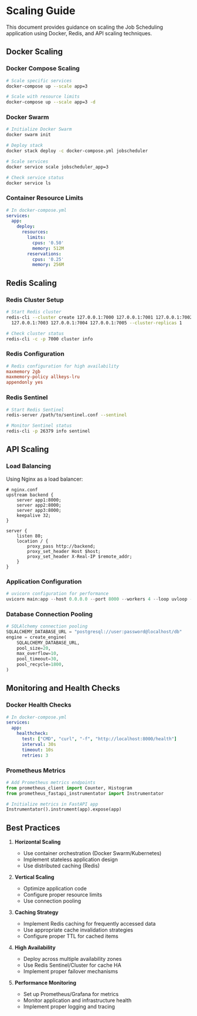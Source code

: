 # Scaling Guide

This document provides guidance on scaling the Job Scheduling application using Docker, Redis, and API scaling techniques.

## Docker Scaling

### Docker Compose Scaling
```bash
# Scale specific services
docker-compose up --scale app=3

# Scale with resource limits
docker-compose up --scale app=3 -d
```

### Docker Swarm
```bash
# Initialize Docker Swarm
docker swarm init

# Deploy stack
docker stack deploy -c docker-compose.yml jobscheduler

# Scale services
docker service scale jobscheduler_app=3

# Check service status
docker service ls
```

### Container Resource Limits
```yaml
# In docker-compose.yml
services:
  app:
    deploy:
      resources:
        limits:
          cpus: '0.50'
          memory: 512M
        reservations:
          cpus: '0.25'
          memory: 256M
```

## Redis Scaling

### Redis Cluster Setup
```bash
# Start Redis cluster
redis-cli --cluster create 127.0.0.1:7000 127.0.0.1:7001 127.0.0.1:7002 \
  127.0.0.1:7003 127.0.0.1:7004 127.0.0.1:7005 --cluster-replicas 1

# Check cluster status
redis-cli -c -p 7000 cluster info
```

### Redis Configuration
```conf
# Redis configuration for high availability
maxmemory 2gb
maxmemory-policy allkeys-lru
appendonly yes
```

### Redis Sentinel
```bash
# Start Redis Sentinel
redis-server /path/to/sentinel.conf --sentinel

# Monitor Sentinel status
redis-cli -p 26379 info sentinel
```

## API Scaling

### Load Balancing
Using Nginx as a load balancer:

```nginx
# nginx.conf
upstream backend {
    server app1:8000;
    server app2:8000;
    server app3:8000;
    keepalive 32;
}

server {
    listen 80;
    location / {
        proxy_pass http://backend;
        proxy_set_header Host $host;
        proxy_set_header X-Real-IP $remote_addr;
    }
}
```

### Application Configuration
```python
# uvicorn configuration for performance
uvicorn main:app --host 0.0.0.0 --port 8000 --workers 4 --loop uvloop --http httptools
```

### Database Connection Pooling
```python
# SQLAlchemy connection pooling
SQLALCHEMY_DATABASE_URL = "postgresql://user:password@localhost/db"
engine = create_engine(
    SQLALCHEMY_DATABASE_URL,
    pool_size=20,
    max_overflow=10,
    pool_timeout=30,
    pool_recycle=1800,
)
```

## Monitoring and Health Checks

### Docker Health Checks
```yaml
# In docker-compose.yml
services:
  app:
    healthcheck:
      test: ["CMD", "curl", "-f", "http://localhost:8000/health"]
      interval: 30s
      timeout: 10s
      retries: 3
```

### Prometheus Metrics
```python
# Add Prometheus metrics endpoints
from prometheus_client import Counter, Histogram
from prometheus_fastapi_instrumentator import Instrumentator

# Initialize metrics in FastAPI app
Instrumentator().instrument(app).expose(app)
```

## Best Practices

1. **Horizontal Scaling**
   - Use container orchestration (Docker Swarm/Kubernetes)
   - Implement stateless application design
   - Use distributed caching (Redis)

2. **Vertical Scaling**
   - Optimize application code
   - Configure proper resource limits
   - Use connection pooling

3. **Caching Strategy**
   - Implement Redis caching for frequently accessed data
   - Use appropriate cache invalidation strategies
   - Configure proper TTL for cached items

4. **High Availability**
   - Deploy across multiple availability zones
   - Use Redis Sentinel/Cluster for cache HA
   - Implement proper failover mechanisms

5. **Performance Monitoring**
   - Set up Prometheus/Grafana for metrics
   - Monitor application and infrastructure health
   - Implement proper logging and tracing